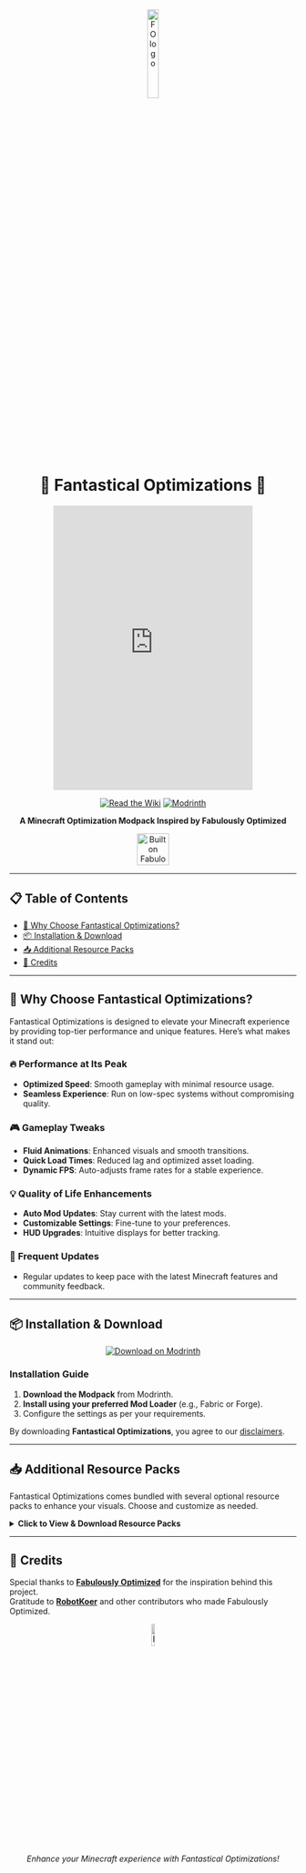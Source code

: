 <div align="center">
  <img src="https://cdn.discordapp.com/attachments/894749835742294038/1289581248523669568/wZOBJNh.jpg?ex=66f957a0&is=66f80620&hm=f9b1df4c8e5eaaf7ccfb46d3245cf757a7039e4d507ad70f82e1c7780557b218&" alt="FO logo" width="20%" height="20%">

  # 🌟 **Fantastical Optimizations** 🌟
  <iframe src="https://discord.com/widget?id=1289908574730063986&theme=dark" width="350" height="500" allowtransparency="true" frameborder="0" sandbox="allow-popups allow-popups-to-escape-sandbox allow-same-origin allow-scripts"></iframe>

  [![Read the Wiki](https://img.shields.io/badge/Wiki-Read%20the%20Wiki-blue?style=for-the-badge)](https://fantastical-optimizations.gitbook.io/fos)
  [![Modrinth](https://img.shields.io/badge/Modrinth-Download%20on%20Modrinth-green?style=for-the-badge)](https://modrinth.com/modpack/fos)
  
  **A Minecraft Optimization Modpack Inspired by Fabulously Optimized**
  
  <a href="https://download.fo">
    <img alt="Built on Fabulously Optimized" height="56" src="https://cdn.jsdelivr.net/npm/@intergrav/devins-badges@3/assets/cozy/built-with/fabulously-optimized_vector.svg">
  </a>
</div>

---

## 📋 **Table of Contents**
- [🚀 Why Choose Fantastical Optimizations?](#-why-choose-fantastical-optimizations)
- [📦 Installation & Download](#-installation--download)
- [📥 Additional Resource Packs](#-additional-resource-packs)
- [🙏 Credits](#-credits)

---

## 🚀 **Why Choose Fantastical Optimizations?**

Fantastical Optimizations is designed to elevate your Minecraft experience by providing top-tier performance and unique features. Here’s what makes it stand out:

### 🔥 **Performance at Its Peak**
- **Optimized Speed**: Smooth gameplay with minimal resource usage.
- **Seamless Experience**: Run on low-spec systems without compromising quality.

### 🎮 **Gameplay Tweaks**
- **Fluid Animations**: Enhanced visuals and smooth transitions.
- **Quick Load Times**: Reduced lag and optimized asset loading.
- **Dynamic FPS**: Auto-adjusts frame rates for a stable experience.

### 💡 **Quality of Life Enhancements**
- **Auto Mod Updates**: Stay current with the latest mods.
- **Customizable Settings**: Fine-tune to your preferences.
- **HUD Upgrades**: Intuitive displays for better tracking.

### 🔄 **Frequent Updates**
- Regular updates to keep pace with the latest Minecraft features and community feedback.

---

## 📦 **Installation & Download**

<div align="center">

[![Download on Modrinth](https://img.shields.io/badge/Modrinth-Download%20on%20Modrinth-green?style=for-the-badge)](https://modrinth.com/modpack/fos)

</div>

### Installation Guide
1. **Download the Modpack** from Modrinth.
2. **Install using your preferred Mod Loader** (e.g., Fabric or Forge).
3. Configure the settings as per your requirements.

By downloading **Fantastical Optimizations**, you agree to our [disclaimers](https://fantastical-optimizations.gitbook.io/fos/disclaimers).

---

## 📥 **Additional Resource Packs**

Fantastical Optimizations comes bundled with several optional resource packs to enhance your visuals. Choose and customize as needed.

<details>
  <summary><strong>Click to View & Download Resource Packs</strong></summary>
  
  | **Resource Pack**            | **CurseForge**                                                   | **Modrinth**                                                        |
  | ---------------------------- | ---------------------------------------------------------------- | ------------------------------------------------------------------- |
  | **Chat Reporting Helper**    | [CurseForge](https://curseforge.com/minecraft/texture-packs/chat-reporting-helper) | [Modrinth](https://modrinth.com/resourcepack/chat-reporting-helper) |
  | **Fast Better Grass**        | [CurseForge](https://curseforge.com/minecraft/texture-packs/fast-better-grass)       | [Modrinth](https://modrinth.com/resourcepack/fast-better-grass)      |
  | **Smart Boost**              | [CurseForge](https://www.curseforge.com/minecraft/texture-packs/smart-boost)        | [Modrinth](https://modrinth.com/resourcepack/smart-boost/version/1.20-1.20.1) |
</details>

---

## 🙏 **Credits**

Special thanks to **[Fabulously Optimized](https://modrinth.com/modpack/fabulously-optimized)** for the inspiration behind this project.  
Gratitude to **[RobotKoer](https://modrinth.com/user/robotkoer)** and other contributors who made Fabulously Optimized.

<div align="center">
 <img src="https://cdn.discordapp.com/attachments/894749835742294038/1289581248523669568/wZOBJNh.jpg?ex=66f957a0&is=66f80620&hm=f9b1df4c8e5eaaf7ccfb46d3245cf757a7039e4d507ad70f82e1c7780557b218&" alt="FO logo" width="10%" height="10%">
  <p><em>Enhance your Minecraft experience with Fantastical Optimizations!</em></p>
</div>
